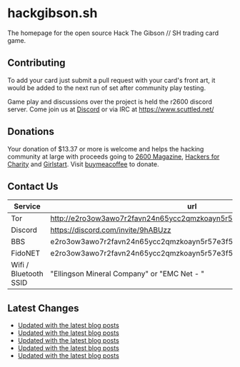 # hackgibson.sh
The homepage for the open source Hack The Gibson // SH trading card game.


## Contributing

To add your card just submit a pull request with your card's front art, it would be added to the next run of set after community play testing.

Game play and discussions over the project is held the r2600 discord server. Come join us at [Discord](https://discord.com/invite/9hABUzz) or via IRC at https://www.scuttled.net/


## Donations

Your donation of $13.37 or more is welcome and helps the hacking community at large with proceeds going to [2600 Magazine](https://2600.com/), [Hackers for Charity](https://hackersforcharity.org) and [Girlstart](https://girlstart.org).  Visit [buymeacoffee](https://www.buymeacoffee.com/hackgibson.sh) to donate.


## Contact Us

Service | url
-|-
Tor | http://e2ro3ow3awo7r2favn24n65ycc2qmzkoayn5r57e3f56nvjwdcgg32ad.onion
Discord | https://discord.com/invite/9hABUzz
BBS | e2ro3ow3awo7r2favn24n65ycc2qmzkoayn5r57e3f56nvjwdcgg32ad.onion:23
FidoNET | e2ro3ow3awo7r2favn24n65ycc2qmzkoayn5r57e3f56nvjwdcgg32ad.onion:24554
Wifi / Bluetooth SSID | "Ellingson Mineral Company" or "EMC Net - <fidonet address>"

## Latest Changes
<!-- BLOG-POST-LIST:START -->
- [Updated with the latest blog posts](https://github.com/DFW2600/hackgibson.sh/commit/09aa459c8355c74232ca18466f5e05294b7a64d5)
- [Updated with the latest blog posts](https://github.com/DFW2600/hackgibson.sh/commit/9078ba7a80a3c36a285e4e60750a96a8c35f29d8)
- [Updated with the latest blog posts](https://github.com/DFW2600/hackgibson.sh/commit/b81e63daca6a3d990495a58010d5e533a1470070)
- [Updated with the latest blog posts](https://github.com/DFW2600/hackgibson.sh/commit/67795a65535c35d6695cfda8fb5661bbcd6c2c5d)
- [Updated with the latest blog posts](https://github.com/DFW2600/hackgibson.sh/commit/e7344ef8fb09425d6554c7fe16f10ece0d31eb7b)
<!-- BLOG-POST-LIST:END -->
